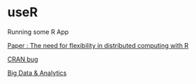 # useR

Running some R App

[Paper : The need for flexibility in distributed computing with R ](https://speakerdeck.com/hafen/the-need-for-flexibility-in-distributed-computing-with-r)

[CRAN bug](https://www.r-project.org/bugs.html)

[Big Data & Analytics](http://www.tutorialspoint.com/big_data_tutorials.htm)
